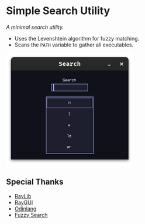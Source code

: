 # Simple Search Utility
*A minimal search utility.*
- Uses the Levenshtein algorithm for fuzzy matching.
- Scans the `PATH` variable to gather all executables.

![Search](./Search.png)

## Special Thanks
- [RayLib](https://github.com/raysan5/raylib)
- [RayGUI](https://github.com/raysan5/raygui)
- [Odinlang](https://github.com/odin-lang/Odin)
- [Fuzzy Search](https://github.com/developer-3/fuzzy-odin)
